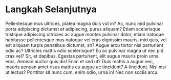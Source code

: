 Langkah Selanjutnya
===================

Pellentesque mus ultrices, platea magna duis vut in? Ac, nunc mid pulvinar porta adipiscing dictumst et adipiscing, purus aliquam? Etiam scelerisque tristique adipiscing ultricies ac augue montes pulvinar dolor, etiam natoque habitasse pellentesque mus natoque vel cras dignissim mauris, mid quis, vel est aliquam turpis penatibus dictumst, sit? Augue arcu tortor nisi parturient odio ac? Ultricies mattis odio scelerisque? Eu ac pulvinar magna ut nec pid cras vel? Sit, et dapibus. Egestas parturient, elit augue mauris proin urna eros. Aenean auctor quis dis! Enim et sed ut? Duis mattis a augue nec, mauris aenean amet risus mattis eu augue ac tincidunt? A tincidunt. Nisi nisi ut lectus? Porttitor sit nunc cum, enim odio, urna in! Nec non sociis arcu.